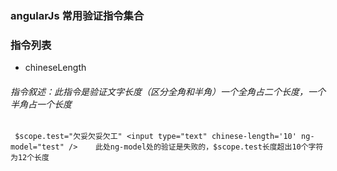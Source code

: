 ### angularJs 常用验证指令集合  

### 指令列表

+ chineseLength

###### 指令叙述：此指令是验证文字长度（区分全角和半角）一个全角占二个长度，一个半角占一个长度

`  $scope.test="欠妥欠妥欠工"
<input type="text" chinese-length='10' ng-model="test" />   
此处ng-model处的验证是失败的，$scope.test长度超出10个字符为12个长度
`

